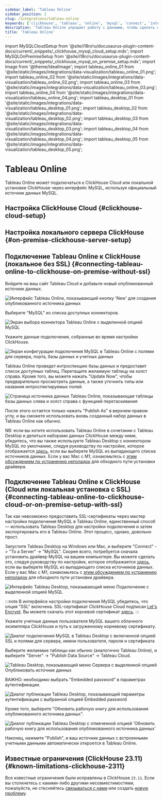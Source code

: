 ```yaml
---
sidebar_label: 'Tableau Online'
sidebar_position: 2
slug: /integrations/tableau-online
keywords: ['clickhouse', 'tableau', 'online', 'mysql', 'connect', 'integrate', 'ui']
description: 'Tableau Online упрощает работу с данными, чтобы сделать людей более быстрыми и уверенными в своих решениях из любого места.'
title: 'Tableau Online'
---
```


import MySQLCloudSetup from '@site/i18n/ru/docusaurus-plugin-content-docs/current/_snippets/_clickhouse_mysql_cloud_setup.mdx';
import MySQLOnPremiseSetup from '@site/i18n/ru/docusaurus-plugin-content-docs/current/_snippets/_clickhouse_mysql_on_premise_setup.mdx';
import Image from '@theme/IdealImage';
import tableau_online_01 from '@site/static/images/integrations/data-visualization/tableau_online_01.png';
import tableau_online_02 from '@site/static/images/integrations/data-visualization/tableau_online_02.png';
import tableau_online_03 from '@site/static/images/integrations/data-visualization/tableau_online_03.png';
import tableau_online_04 from '@site/static/images/integrations/data-visualization/tableau_online_04.png';
import tableau_desktop_01 from '@site/static/images/integrations/data-visualization/tableau_desktop_01.png';
import tableau_desktop_02 from '@site/static/images/integrations/data-visualization/tableau_desktop_02.png';
import tableau_desktop_03 from '@site/static/images/integrations/data-visualization/tableau_desktop_03.png';
import tableau_desktop_04 from '@site/static/images/integrations/data-visualization/tableau_desktop_04.png';
import tableau_desktop_05 from '@site/static/images/integrations/data-visualization/tableau_desktop_05.png';


# Tableau Online

Tableau Online может подключаться к ClickHouse Cloud или локальной установке ClickHouse через интерфейс MySQL, используя официальный источник данных MySQL.

## Настройка ClickHouse Cloud {#clickhouse-cloud-setup}
<MySQLCloudSetup />

## Настройка локального сервера ClickHouse {#on-premise-clickhouse-server-setup}
<MySQLOnPremiseSetup />

## Подключение Tableau Online к ClickHouse (локальное без SSL) {#connecting-tableau-online-to-clickhouse-on-premise-without-ssl}

Войдите на ваш сайт Tableau Cloud и добавьте новый опубликованный источник данных.

<Image size="md" img={tableau_online_01} alt="Интерфейс Tableau Online, показывающий кнопку 'New' для создания опубликованного источника данных" border />
<br/>

Выберите "MySQL" из списка доступных коннекторов.

<Image size="md" img={tableau_online_02} alt="Экран выбора коннектора Tableau Online с выделенной опцией MySQL" border />
<br/>

Укажите данные подключения, собранные во время настройки ClickHouse.

<Image size="md" img={tableau_online_03} alt="Экран конфигурации подключения MySQL в Tableau Online с полями для сервера, порта, базы данных и учетных данных" border />
<br/>

Tableau Online проведет интроспекцию базы данных и предоставит список доступных таблиц. Перетащите желаемую таблицу на холст справа. Кроме того, вы можете нажать "Update Now", чтобы предварительно просмотреть данные, а также уточнить типы или названия интроспектируемых полей.

<Image size="md" img={tableau_online_04} alt="Страница источника данных Tableau Online, показывающая таблицы базы данных слева и холст справа с функцией перетаскивания" border />
<br/>

После этого остается только нажать "Publish As" в верхнем правом углу, и вы сможете использовать вновь созданный набор данных в Tableau Online как обычно.

NB: если вы хотите использовать Tableau Online в сочетании с Tableau Desktop и делиться наборами данных ClickHouse между ними, убедитесь, что вы также используете Tableau Desktop с коннектором MySQL по умолчанию, следуя руководству по настройке, которое отображается [здесь](https://www.tableau.com/support/drivers), если вы выберете MySQL из выпадающего списка источников данных. Если у вас Mac с M1, ознакомьтесь с [этим обсуждением по устранению неполадок](https://community.tableau.com/s/question/0D58b0000Ar6OhvCQE/unable-to-install-mysql-driver-for-m1-mac) для обходного пути установки драйвера.

## Подключение Tableau Online к ClickHouse (Cloud или локальная установка с SSL) {#connecting-tableau-online-to-clickhouse-cloud-or-on-premise-setup-with-ssl}

Так как невозможно предоставить SSL-сертификаты через мастер настройки подключения MySQL в Tableau Online, единственный способ — использовать Tableau Desktop для настройки подключения и затем экспортировать его в Tableau Online. Этот процесс, однако, довольно прост.

Запустите Tableau Desktop на Windows или Mac, и выберите "Connect" -> "To a Server" -> "MySQL". Скорее всего, потребуется сначала установить драйвер MySQL на вашем компьютере. Вы можете сделать это, следуя руководству по настройке, которое отображается [здесь](https://www.tableau.com/support/drivers), если вы выберете MySQL из выпадающего списка источников данных. Если у вас Mac с M1, ознакомьтесь с [этим обсуждением по устранению неполадок](https://community.tableau.com/s/question/0D58b0000Ar6OhvCQE/unable-to-install-mysql-driver-for-m1-mac) для обходного пути установки драйвера.

<Image size="md" img={tableau_desktop_01} alt="Интерфейс Tableau Desktop, показывающий меню Подключение с выделенной опцией MySQL" border />
<br/>

:::note
В интерфейсе настройки подключения MySQL убедитесь, что опция "SSL" включена. 
SSL-сертификат ClickHouse Cloud подписан [Let's Encrypt](https://letsencrypt.org/certificates/). 
Вы можете скачать этот корневой сертификат [здесь](https://letsencrypt.org/certs/isrgrootx1.pem).
:::

Укажите учетные данные пользователя MySQL вашего облачного экземпляра ClickHouse и путь к загруженному корневому сертификату.

<Image size="sm" img={tableau_desktop_02} alt="Диалог подключения MySQL в Tableau Desktop с включенной опцией SSL и полями для сервера, имени пользователя, пароля и сертификата" border />
<br/>

Выберите желаемые таблицы как обычно (аналогично Tableau Online), и выберите "Server" -> "Publish Data Source" -> Tableau Cloud.

<Image size="md" img={tableau_desktop_03} alt="Tableau Desktop, показывающий меню Сервера с выделенной опцией Опубликовать источник данных" border />
<br/>

ВАЖНО: необходимо выбрать "Embedded password" в параметрах аутентификации.

<Image size="md" img={tableau_desktop_04} alt="Диалог публикации Tableau Desktop, показывающий параметры аутентификации с выбранной опцией Embedded password" border />
<br/>

Кроме того, выберите "Обновить рабочую книгу для использования опубликованного источника данных".

<Image size="sm" img={tableau_desktop_05} alt="Диалог публикации Tableau Desktop с отмеченной опцией 'Обновить рабочую книгу для использования опубликованного источника данных'" border />
<br/>

Наконец, нажмите "Publish", и ваш источник данных с встроенными учетными данными автоматически откроется в Tableau Online.


## Известные ограничения (ClickHouse 23.11) {#known-limitations-clickhouse-2311}

Все известные ограничения были исправлены в ClickHouse `23.11`. Если вы столкнетесь с какими-либо другими несовместимостями, пожалуйста, не стесняйтесь [связываться с нами](https://clickhouse.com/company/contact) или создать [новую проблему](https://github.com/ClickHouse/ClickHouse/issues).
